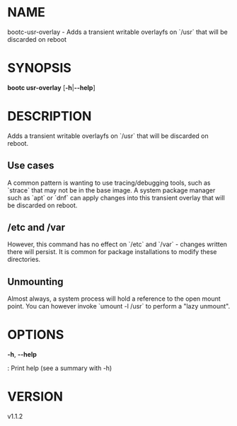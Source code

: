 # NAME

bootc-usr-overlay - Adds a transient writable overlayfs on \`/usr\` that
will be discarded on reboot

# SYNOPSIS

**bootc usr-overlay** \[**-h**\|**\--help**\]

# DESCRIPTION

Adds a transient writable overlayfs on \`/usr\` that will be discarded
on reboot.

## Use cases

A common pattern is wanting to use tracing/debugging tools, such as
\`strace\` that may not be in the base image. A system package manager
such as \`apt\` or \`dnf\` can apply changes into this transient overlay
that will be discarded on reboot.

## /etc and /var

However, this command has no effect on \`/etc\` and \`/var\` - changes
written there will persist. It is common for package installations to
modify these directories.

## Unmounting

Almost always, a system process will hold a reference to the open mount
point. You can however invoke \`umount -l /usr\` to perform a \"lazy
unmount\".

# OPTIONS

**-h**, **\--help**

:   Print help (see a summary with -h)

# VERSION

v1.1.2

